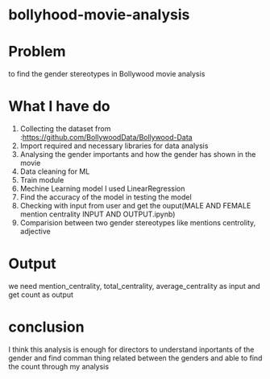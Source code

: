# bollyhood-movie-analysis

# Problem
to find the gender stereotypes in Bollywood movie analysis

# What I have do
1. Collecting the dataset from :https://github.com/BollywoodData/Bollywood-Data
2. Import required and necessary libraries for data analysis
3. Analysing the gender importants and how the gender has shown in the movie
4. Data cleaning for ML 
5. Train module 
6. Mechine Learning model I used LinearRegression
7. Find the accuracy of the model in testing the model
8. Checking with input from user and get the ouput(MALE AND FEMALE mention  centrality  INPUT AND OUTPUT.ipynb)
9. Comparision between two gender stereotypes like mentions centrolity, adjective

# Output
  we need mention_centrality, total_centrality, average_centrality as input and get count as output
  
# conclusion
  I think this analysis is enough for directors to understand inportants of the gender and  find comman thing related between the genders and able to find the count through  my analysis
